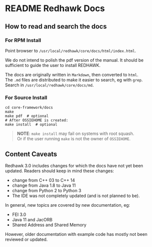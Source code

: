 # README Redhawk Docs

## How to read and search the docs

### For RPM Install
Point browser to `/usr/local/redhawk/core/docs/html/index.html`.

We do not intend to polish the pdf version of the manual.  It should be sufficient to guide the user to install REDHAWK.

The docs are originally written in `Markdown`, then converted to `html`.  
The `.md` files are distributed to make it easier to search, eg with `grep`.  
Search in `/usr/local/redhawk/core/docs/md`.

### For Source Install
```
cd core-framework/docs
make
make pdf  # optional
# After OSSIEHOME is created:
make install  # optional
```

> **NOTE**:  `make install` may fail on systems with root squash.  
> Or if the user running `make` is not the owner of `OSSIEHOME`.

## Content Caveats
Redhawk 3.0 includes changes for which the docs have not yet been updated.
Readers should keep in mind these changes:

- change from C++ 03 to C++ 14
- change from Java 1.8 to Java 11
- change from Python 2 to Python 3
- The IDE was not completely updated (and is not planned to be).

In general, new topics are covered by new documentation, eg:

- FEI 3.0
- Java 11 and JacORB
- Shared Address and Shared Memory

However, older documentation with example code has mostly not been reviewed or updated.
